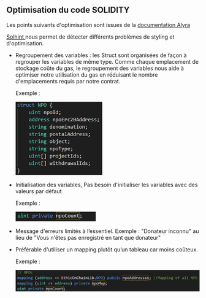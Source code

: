 ## Optimisation du code SOLIDITY
Les points suivants d'optimisation sont issues de la [documentation Alyra](https://ecole.alyra.fr/mod/page/view.php?id=899)

[Solhint ](https://github.com/protofire/solhint) nous permet de détecter différents problèmes de styling et d'optimisation.

* Regroupement des variables : les Struct sont organisées de façon à regrouper les variables de même type.
  Comme chaque emplacement de stockage coûte du gas, le regroupement des variables nous aide à optimiser notre utilisation du gas en réduisant le nombre d'emplacements requis par notre contrat.
  
  Exemple : 
  
  ![Cover](./images/optimisation/Struct.JPG)

* Initialisation des variables, Pas besoin d'initialiser les variables avec des valeurs par défaut

    Exemple :
    
    ![Cover](./images/optimisation/VariableUint.JPG)

* Message d'erreurs limités à l’essentiel. Exemple : "Donateur inconnu" au lieu de "Vous n'êtes pas enregistré en tant que donateur"
  
* Préférable d'utiliser un mapping plutôt qu’un tableau car moins coûteux.

  Exemple : 
  
  ![Cover](./images/optimisation/Mapping.JPG)

  

